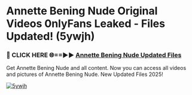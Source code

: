 # Annette Bening Nude Original Videos 0nlyFans Leaked - Files Updated! (5ywjh)

<h3>🔴 CLICK HERE 🌐==►► <a href="https://tinyurl.com/yc6ubb5a" rel="nofollow">Annette Bening Nude Updated Files</a></h3>

Get Annette Bening Nude and all content. Now you can access all videos and pictures of Annette Bening Nude. New Updated Files 2025!

[![5ywjh](https://i.imgur.com/7eu0CRL.gif)](https://tinyurl.com/yc6ubb5a)
